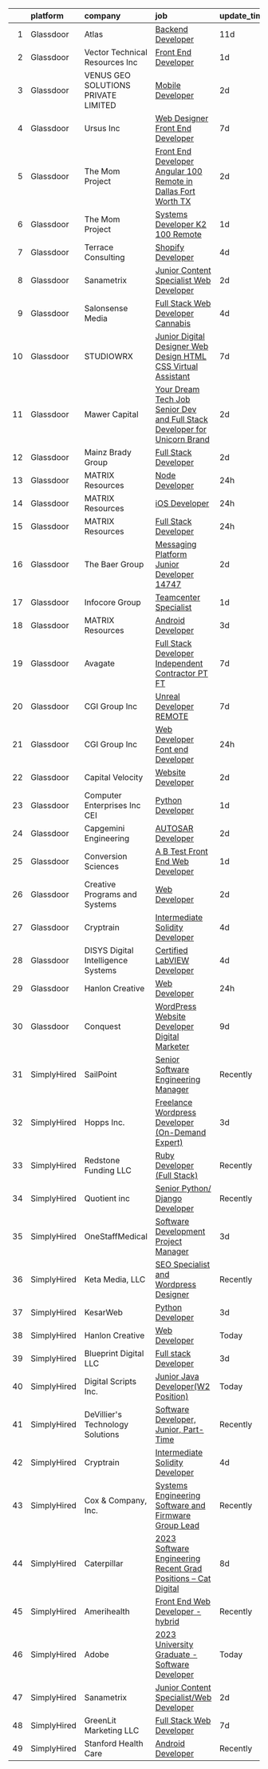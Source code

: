 

|    | platform    | company                              | job                                                                                                                                                                                                                                                                                                                                                                                                                                                                                                                                                                                                                                                                                                                                                                                                                                                                                                                                                                                                                                                                                                                                                                                                                                                                                                                                                                                           | update_time   | location                |
|---:|:------------|:-------------------------------------|:----------------------------------------------------------------------------------------------------------------------------------------------------------------------------------------------------------------------------------------------------------------------------------------------------------------------------------------------------------------------------------------------------------------------------------------------------------------------------------------------------------------------------------------------------------------------------------------------------------------------------------------------------------------------------------------------------------------------------------------------------------------------------------------------------------------------------------------------------------------------------------------------------------------------------------------------------------------------------------------------------------------------------------------------------------------------------------------------------------------------------------------------------------------------------------------------------------------------------------------------------------------------------------------------------------------------------------------------------------------------------------------------|:--------------|:------------------------|
|  1 | Glassdoor   | Atlas                                | [Backend Developer](https://www.glassdoor.com/partner/jobListing.htm?pos=122&ao=1110586&s=58&guid=00000183021b9c67b0bd4b087ce8a981&src=GD_JOB_AD&t=SR&vt=w&ea=1&cs=1_be88abb4&cb=1662187707945&jobListingId=1008086229406&cpc=155EB9D5185558AF&jrtk=3-0-1gc11n74fjfm7801-1gc11n754i7kr800-81a62d81c66dc716--6NYlbfkN0DFt5CLWch_-uKpf_0Ky8M_iFaKSU6X2cPjQwIk2lGN2zlJ200dufGwdCb50mwSuDXl_EA6zMorXvUtvj7_ODVM-Tr7EWuYKYBXVblByv2qoM6yQRMY65HeW-h7snRBQHRUWejdyBFJ7w3hZYJLTfbeKqVVKWNqhWWzrmvxe-mlDNVYXqNSl29VTB2NHFLM71ZIIUXxNIZAGgEv99dcPJBNo6GQyFzUvK79O8VNYg8hgwwGc27RYYmQfIx-nP3fuRVNHsCNd_VcuyktOn_3TQwEL_M1zYonmvXUZ5L7c2ZxXPUJ-4FbcC-17t9uKNs9Y98X6QLWAEvS0RTIfbPX-IWmR9CSfWXvlMc3R0zud6DVNdndarK0-VnMp_V1zGwbKK6A8dVrva4_-efEXuncIJMUoP24hFIXEB__Xw1-W6o33C3esZm_ASaLWQwQmnfOUhHWWFK5ofqmvK8vM6XofXlBQFdtye6Ou7Ap9zpNrH2PmuIvf_YrouudnPmZfdWu9pM%3D)                                                                                                                                                                                                                                                                                                                                                                                                                                                                                                                                    | 11d           | Newark, NJ              |
|  2 | Glassdoor   | Vector Technical Resources Inc       | [Front End Developer](https://www.glassdoor.com/partner/jobListing.htm?pos=121&ao=1110586&s=58&guid=00000183021b9c67b0bd4b087ce8a981&src=GD_JOB_AD&t=SR&vt=w&ea=1&cs=1_53539c1d&cb=1662187707945&jobListingId=1008111504616&cpc=0C139D4CAD5A6DB2&jrtk=3-0-1gc11n74fjfm7801-1gc11n754i7kr800-d51cc92d47c4f04d--6NYlbfkN0CwDmAJad1vrFPjrCyZc1-12O19u5bGDYSMaAKB40LX6SgL_uQ_xlaLZoxDbDiymBRaDNDIK28uZx1Je-7Sv8ixSFLHV-U0-23YioU3-IvLrCdgQzRye68HZw-6NfwrHT_PAvOvPvdCmAYkEB778tF4DTJDYGPwGaqn8tn3RE5-xAtshAJoUVv9-0DI981-dm_TTSYu_2GPmHBXs0QuXxRnHbgwpvsEJzQdtrvrbYkXq6GH42iodqE1T4Cs9ss_m811p1wXfI4tp5bV4olmmul1m7O2eumVG-Dl-PrZJJq4Dv9tZw0WrD-oCT4vhCVohvfJ-YC8wMfUZEJuGFqe4bVx6XuF2BogMAnNP2uqoWUu1Y5vNoRQwPus8fbLk3ekA8m_HH-Oi72ubl9RTxVnKN9AlgGpObn0sBbwR_xbfBdGT9Fjngs-kW3NkeewPetcoPWajfmJ8cxHmapM2Rf6LYfrEW_5WWOMSfM13xrI_V2g4-Hh90ePEI4s1mqniLxW7p2W2lt-Z7sMtcMsG8SFHYamzJlMYLA0y7g%3D)                                                                                                                                                                                                                                                                                                                                                                                                                                                                                                  | 1d            | Vienna, VA              |
|  3 | Glassdoor   | VENUS GEO SOLUTIONS PRIVATE LIMITED  | [Mobile Developer](https://www.glassdoor.com/partner/jobListing.htm?pos=120&ao=1110586&s=58&guid=00000183021b9c67b0bd4b087ce8a981&src=GD_JOB_AD&t=SR&vt=w&ea=1&cs=1_c0c2831c&cb=1662187707945&jobListingId=1008106154979&cpc=D2F1DE17EE1F43B9&jrtk=3-0-1gc11n74fjfm7801-1gc11n754i7kr800-f05720546d46808d--6NYlbfkN0CxR8Ewqqu2WxwAYRMhqdk50AxsSApkE37Qw4Xivah3VKecGufDyuvHWjwqXIxPycLmnzdjap9MuP0hYonnMRNGMutGCrI-JxiASKUBRu8gSnC1bl-jsFEOQ8DVqlj1kxFNEOZSzi6BpIBqraWlpFuM6umi7KyYDJss9-h5Bhv1esULzN3aZXJO0OcW5a3Ru-f9_3sAAPC2cnC95zSX7ve-KvzwXeaji10JE2NmBv5WDKLnGCzEoKmSZlAWi0S7PE1v6hz7kd9xxEeyboI8KGFI6qyMpwjkQ_Q1BzuvYX6O1hXcX2DasyO8FWaWHSoZBCYPXWFYRVtmm6Mmw7SU6vx-ei3xFC5yDlCZEcbCG-monzxHIeQ6goWluhNyJz0QHdxVx-EsM5RRyIcP0tcFV1g6Gob7LFWdNKYREousscUrdqM3z4c3edunLJuz6tqGGg1a-6IRP_VLLq1SJwp8KyIba6-C89f3GkvxFS6-UnAQgjqqjsFeil_tbbRZu644r7s%3D)                                                                                                                                                                                                                                                                                                                                                                                                                                                                                                                                     | 2d            | Remote                  |
|  4 | Glassdoor   | Ursus  Inc                           | [Web Designer   Front End Developer](https://www.glassdoor.com/partner/jobListing.htm?pos=117&ao=1110586&s=58&guid=00000183021b9c67b0bd4b087ce8a981&src=GD_JOB_AD&t=SR&vt=w&ea=1&cs=1_edd0a6e7&cb=1662187707944&jobListingId=1008097361956&cpc=9908D8D4413DBB8A&jrtk=3-0-1gc11n74fjfm7801-1gc11n754i7kr800-0ea09b14e2348c5f--6NYlbfkN0CT8vBT9H5mqECx2dfLV_FONLPDKpIRssxVwtj05Tmm4rA5I0VNOPdM1oYsK66ov5pqYS3gXk2ozh0lVEZwzGOqZs8rlCBef2uQoy630wv6aUBqB1D9vjbSnni5WCVaS2e0KhCWi_8-XMv97hUEg7H9r8pKMO8klnwzDsU9mPVyqE5wVDnTov1Pu_UnRYhnE0_Osqvwl8WORWgB_kOjxQQLPQWG-NWIcptfTftC_xvyt1c40uobZ403OrjOg5_p8zqz3cLzwrnHTjqWeFEhkd7FYyVcjiJCMFkVznphRmtkhKbL2ZU9aWVWUjChbdkFdlAiu4tIvv-tEhlvNaragy1ZQhsvGhOC5anf8D4yfIGDJbK-bmh5xwt1uscED6ao3EPCxdfHKv4RZ6Q3-m_MTe1dE6Nugv26rrW9yIa8ooHEPIgJzYTeC7TeJ6xGxEjr0Q_LC6p6H5q3S5tqAKobaBFAUOLFzaYkqfLFDcD9CAjYAEnLhPe0fTnproe-VIPjdKQh3JFsJgvkV19TC996nJjdDZpWi1KPaQv5Fxqbpk4FTF7wZ8sEaaOdreLfIaainQpznu_Ee9u47zgo21UYwIiwAVsMG5_Qr-1B5CibTryrQ9mV3b25-SIqhBdIw9CZiv4Dyv2P4CKY4SeGRk2LItEV8npawttGuW_ff5ZcA2fTeYlmZ0mK9TFju4qh2_b7FQzTvu6dR9mH7Lf23WN_aH8YOhnz-tAEkSp7QxJ1-kirwlaAR1uxAAX-pr_I4ZaZ9pQYTY58w71pi9ZgQtaeMUePvyCXRh2eBdCVtBLaV11XQwQLD2rAbnsrOmPUrSmYu5sOcPBbtbyVuSfVh3Gf-jLYWn-Pn5L2zo5onCCw5dNnYFB2E5Fm09xSlW9XrLYYZEMTWyLFgxIi2ncfECPOpRf0zjleKJf-GCrl2zOzacF93GtaWDdKo00zIZzlYQPZbEEKGGHeagfvBEGGiQlK2UErLGiLBwEgzsAYsi_gvPKZnDUQlkE5YemR) | 7d            | Brisbane, CA            |
|  5 | Glassdoor   | The Mom Project                      | [Front End Developer   Angular  100  Remote in Dallas Fort Worth  TX ](https://www.glassdoor.com/partner/jobListing.htm?pos=129&ao=1110586&s=58&guid=00000183021b9c67b0bd4b087ce8a981&src=GD_JOB_AD&t=SR&vt=w&cs=1_bfc4875a&cb=1662187707945&jobListingId=1008107783654&cpc=B101C867B3EF2D75&jrtk=3-0-1gc11n74fjfm7801-1gc11n754i7kr800-27f5e562be09996d--6NYlbfkN0BDp_epf89aHDQhKpPegNJQ_ldQpEFZQsM9OcONMGxWx6pU56EKHF58QjVdAUvn2gV3oytsL_dEk4wET_h8KoVBQvaOxFVAB30u16qGGu9kUPfR7hhDk5MxwWOvomAD7o5VkbMnAjDZaP2NfsfmpKX09mLU1aFDHX2HESzmOnCxa0eLhRoWzzE5f6g-Qq7cCN9cfcdiPxeY9LQz2k-e0QEebytEyldLakjwS0yV8MqqfLgtwpq2ANTaleMlsHtK9AKPCESdGCLGCGFlmoJ845l7Zt4SbnirBEQ2FgKfgIqhTUz-2Hy3BVuQ1YgCvpJeuMK1U3DYYXuS4NCFgUE5bz0mTI4mqgqO0CxxpY4Pu-bT0mN1HmwVrZUMv8dnrg7_x3utpnGOGSzKomQqD13pXXufXr4Mk5UdDmek3LLfEhT743k9mrsg8KYZMNgeFmO6CeJoTthqzaNRxT-4ECMuECakMjzddD24OkVZ3-iNiltMKlRSv4AoHGWcNQFJQd38vwC6JGnU9lW80-feFP-Soo3iOzVWtV9js8lhfnFv0ahzpQgT1HOo3kEiqYHHIuaBw2M%3D)                                                                                                                                                                                                                                                                                                                                                                                                                      | 2d            | Remote                  |
|  6 | Glassdoor   | The Mom Project                      | [Systems Developer   K2  100  Remote ](https://www.glassdoor.com/partner/jobListing.htm?pos=119&ao=1110586&s=58&guid=00000183021b9c67b0bd4b087ce8a981&src=GD_JOB_AD&t=SR&vt=w&cs=1_a914ed73&cb=1662187707944&jobListingId=1008112300129&cpc=F583A5AE0DDDFE3A&jrtk=3-0-1gc11n74fjfm7801-1gc11n754i7kr800-fdf56c462fc38c9b--6NYlbfkN0BDp_epf89aHDQhKpPegNJQ_ldQpEFZQsM9OcONMGxWx6pU56EKHF58QjVdAUvn2gUgn1E3661QXtzRSgQtr-JHtXIqlLT3NkKpq7nxSaTFvXKT3WZ4c9flIA-A-cseXStXfj1NVjjcY4NV2hmz-2s-6r8GQ-7bDQpQH8dHH5hSD68om7uvRYp6DxzEHFvzMNIjmlzvsY4uhA_q9AV6f4wYkYuHw-kI-r31HmaqInpA4BZU05IyAL3B8qkcdiZNpWud58Yc6VIVe-B_0zNBn1Us3V3h97sEUW5V8AYpULK0C7_G7bHVn-qDvqEQuGyRNUzjxJwdDEf1aE5Wm5ZITccPy06Vp28xiSGJmsXB55nTpsJ-h0AZHP8QVrsM51NZwuqthb4ecpJ5KHN8greSQMIF9-8Jdg8K8pI62Vka88nE3voHtwrhaRQ5wOQNe5LPO6t6QBf1zSK5EPkx5pRRCLz_ZfIqnwy3Did8yBBUMgVAKcTxGXTNsvF1OFjOgLTdo35nER6czWB3aEnYIrb36hhoIBd2KExtHBhXnG6hBSajI8P6x94yvj3r78YlqKjouGc%3D)                                                                                                                                                                                                                                                                                                                                                                                                                                                      | 1d            | Remote                  |
|  7 | Glassdoor   | Terrace Consulting                   | [Shopify Developer](https://www.glassdoor.com/partner/jobListing.htm?pos=101&ao=1110586&s=58&guid=00000183021b9c67b0bd4b087ce8a981&src=GD_JOB_AD&t=SR&vt=w&ea=1&cs=1_9ca1a9b7&cb=1662187707941&jobListingId=1008101721092&cpc=4599430C66E07990&jrtk=3-0-1gc11n74fjfm7801-1gc11n754i7kr800-9f29e0d3a1872182--6NYlbfkN0DiwaVD3HiDYB5250xOpg-Chrdpscpx_0ux8G7tjQr9ZW7ZRarYWVvWdWz6VODf_1VYyeIjCJXzPYyagJjeNMgXvSPMkGy5xPvCVxvFHbBpWpAuatX2WgenRMHZdvfRrOXErWNmRHNKK4oxsTOiyeCeMpXp6RcH5eC5V3s3utmEfvTgF5XJaxtXiMia0k2lKIC2bhxyfRoCX56X8k0YQAJM30dfYfYgbVAhlKCfhwSISUT2SS5kThHDj_moTnhSuQih8fJK0ZdPOTIzXpzh26HuieTB1hN1RjRuKJC_H9GPRNANo-8WUAWvxiT9npDY18CosywcXssMXRTbA_0FtBNkgt38S6Y9ye4pRz0I_nIhP35Xg_2fNtWflGJpca66YbE9WE9aovZnUsBA3IeMu8CtZKN_GbfCP2de1-evPKaY-co3fF9Zm2amEcXCEdneD0faU5vdEk9SDOeV3TytuSjEjyIb2f3Xt-fHx1eVCZdjxZV1C0yY2lI_)                                                                                                                                                                                                                                                                                                                                                                                                                                                                                                                                                  | 4d            | Remote                  |
|  8 | Glassdoor   | Sanametrix                           | [Junior Content Specialist Web Developer](https://www.glassdoor.com/partner/jobListing.htm?pos=105&ao=1110586&s=58&guid=00000183021b9c67b0bd4b087ce8a981&src=GD_JOB_AD&t=SR&vt=w&ea=1&cs=1_0fa5f4af&cb=1662187707941&jobListingId=1008107815764&cpc=8795CF9063CD573D&jrtk=3-0-1gc11n74fjfm7801-1gc11n754i7kr800-b245c521c04dd0c2--6NYlbfkN0CyQKdz8_lqdlgY-c-amsQST66Z8QjChsyYA8vzcGklWI54h1yaGRml5nZ8zCgFfjKK9ZLdt4yoVKrNz6IE8WYqPgnbtAenCgXBCuUJyRj9v1G_X1xDpaq7D6TVuE3LE96DJszuenHbsextHgw9-_0LokNeJq8xNTHga_useAxykmPnHKlxTeGpxpVL3bGTZHIPKM5eu796AgZWKfcqXt4N7g8UdVznTX-k_u5m8q40q5j3yK7t8934hKlVWqDSUcSIHwcAA86Nt-kxFpyBPIs4lqpGybgj7rO2ozMZhf7NfwkH_rqVUKo6begfo1Lkl4LfCk6o0x8R-bbNGcUImomflVDVrOKvXb8o42Cd5cNgx4UiYyyKI7oFS3oNHnW2SU9HMEo4_Sjk6aYgnfh2Y5BNjhHbRZ3eRn7XXl5jzSmKCpvHofvvN2Nk99RRdeavpMBlZ3hJQo5p6O5GR5POBYpzfgjuVED8MG2hIlIsxwEVrbLUzmNQ6KdnaoJHo_qmxv_bvXNKkkQwoRWG5VdHowHJ)                                                                                                                                                                                                                                                                                                                                                                                                                                                                                            | 2d            | Remote                  |
|  9 | Glassdoor   | Salonsense Media                     | [Full Stack Web Developer  Cannabis ](https://www.glassdoor.com/partner/jobListing.htm?pos=109&ao=1110586&s=58&guid=00000183021b9c67b0bd4b087ce8a981&src=GD_JOB_AD&t=SR&vt=w&ea=1&cs=1_fe692261&cb=1662187707943&jobListingId=1008101959923&cpc=B076152010A3B66C&jrtk=3-0-1gc11n74fjfm7801-1gc11n754i7kr800-f44e09706d6ca056--6NYlbfkN0Bj5U3w1J0-ClUL0smLb-8RWmIGgXt993hwB4SUYKa9bE_XMZE7t1NWdDFjLsgWD5a6h87-_Lka2a4-5Ftn1jZl0JIKGmBYZIJJdFiVfH8iCn9_J-qYZh8OPHDxeYjwBVUgxk4CuSWGWbviVv_8OA9aozgVBIVwNAdX7YKwb82irXNbaS3bRyIqlwKxYO9Q596g29ZJYikVcClbLQ5JeZo9G2hsG1K-KB1WAR8BzoXdUKe7ufS2PHCkfqIdVT8rWe9hIB096T7DUQb4XS-CxtFUnx5az7tEKTyWy5at94nrLryXLQ3I9ycbYKBz-2AtRA9Cr2pzsjv_gKs61dMLKG5kOX6THJLtRdfPnOypnxWnTgNaOcq1TFNcXoaXxC9-cgLBvloWyrqoyG4lXiVChoK6Qo3y-z8S-nMkG3zbPPKs_ipu_kD5E1pgnT3F5s7cJH-ayEgXkCRVuwpmOSWQNOjHiWXHPDhnplaDcNAU3lKnpZqMeipQyD0tcDDMpRuldP8Fg30_V0p0Pg%3D%3D)                                                                                                                                                                                                                                                                                                                                                                                                                                                                                                    | 4d            | Remote                  |
| 10 | Glassdoor   | STUDIOWRX                            | [Junior Digital Designer  Web Design  HTML  CSS    Virtual Assistant](https://www.glassdoor.com/partner/jobListing.htm?pos=106&ao=1110586&s=58&guid=00000183021b9c67b0bd4b087ce8a981&src=GD_JOB_AD&t=SR&vt=w&ea=1&cs=1_fd130aee&cb=1662187707942&jobListingId=1008096549188&cpc=036CEF58F9688075&jrtk=3-0-1gc11n74fjfm7801-1gc11n754i7kr800-b09c194a45408faa--6NYlbfkN0BBGG9LMNqL16EzDx9S3nKk4b6IwprgSJginr0DZD_oW5yEAmn-tqn_jLPP9f1mm55ywCw4Iqv4ZDtgWnQyXLAPb_zjf8UUHvuVl4VRZe-2K4VXUPTz2F-yapznbMOcdLWwOfsxqKBw_vSkDc9Wt8KNq59zIKQPAP_jojPGVq8FqvIba5Dsm_V0mTrdrn0XjSzlxSGfLHThNxXI7xsWVLHVz_JURIP5AOA0L0IKO7ySyUr6yIrei6RyStOtlnw_FJsEztzyMeVssSAaiExp4hTwjbKf-9Xtog3THxiOVy83TevQGGs_rFd1rJ8iP6cp-t_RrlHmsAO-Bmxu-MMqaUvvO2KZHO4_L9JHa4Q43IVh9onytVs8k4SzxguiY3Kh2Vnnc1luBmqFGowYqvc_LtIvCm7MRIQwIkAP958ZC3kwRW2wL-hniGfRoMTUd9YYNKD26cY_rJa6PyrzsZXsMuegSDe5P5QJjLAKo0SuLQ9eJWmyZAbFzVo8BC2cAozODGt6f5AheyTIWrPPzNAusZk5w6TPwstak2G6dfO2u334igIfB6aGuzMI)                                                                                                                                                                                                                                                                                                                                                                                                                                | 7d            | Remote                  |
| 11 | Glassdoor   | Mawer Capital                        | [Your Dream Tech Job   Senior Dev and Full Stack Developer for Unicorn Brand](https://www.glassdoor.com/partner/jobListing.htm?pos=112&ao=1110586&s=58&guid=00000183021b9c67b0bd4b087ce8a981&src=GD_JOB_AD&t=SR&vt=w&ea=1&cs=1_06dd92ca&cb=1662187707943&jobListingId=1008106995410&cpc=5C70DC7FEE0D01B1&jrtk=3-0-1gc11n74fjfm7801-1gc11n754i7kr800-b947dd53246368c9--6NYlbfkN0BzyIYrTMR_AjNKh_kvAG8N613gtHPANQ3sdLTkrtBd-xoNshQoLJljJuGUE2Ex4sT8sxGvlxhh0Zzj-AahEgghu1uU4NN95HVFo8-ML5o1IWYE52R7IF8dFpFbxvY2YalSv8FDe5fCPaCLT6ujwARAJkpguUl6SsmhhvantV6w-AHHtInwp-COqrTU3GIW0HbD6-WJ8ImY_x6WWrXgPxoIX4GBncOkQRff3h-_6I_ZsPxVECoTs3yavE8JVExH5dY3jHD7FzFfV4mM_4_HDeRlI1ldSsPPhpRKYFEyu2z-CyKRJenPU5nkmsQ-6wIH4P3UF2vWx3ZQmwP-OQlPhsWyUopv2RYyjKROqyi-j0oGv6pqwSyysg1g6eANW2uPPE5Vt8xzzs4QSC1pp6cYZsuQFYdzGFuzHjzHjBSw4oCg4rlWtrTtOWCeFZYZXqBxwM2ORH85fkm4NXq03czCTnS5ORjcDpnppIrIeSPANeeWmle-RvmhDCoGm0lUwQsE829yZ46aAPdLSg%3D%3D)                                                                                                                                                                                                                                                                                                                                                                                                                                                            | 2d            | Clearwater, FL          |
| 12 | Glassdoor   | Mainz Brady Group                    | [Full Stack Developer](https://www.glassdoor.com/partner/jobListing.htm?pos=128&ao=1110586&s=58&guid=00000183021b9c67b0bd4b087ce8a981&src=GD_JOB_AD&t=SR&vt=w&ea=1&cs=1_175c213c&cb=1662187707945&jobListingId=1008106328119&cpc=32EE424DE2B657EB&jrtk=3-0-1gc11n74fjfm7801-1gc11n754i7kr800-794480012ea92019--6NYlbfkN0AmBvT8mmb9xI3Fj7UxKkF4Cq8RZh4Va6i5lMeIN2RcgAy859lTEF7wL6pXGTyUwoRVQ1eaarUVTgJrwLAxaf7GIg6EteOHRupxPTCmryP26tYjcLriT1Vdq0a7VR2X-SNtoNVdDXCWDfFDiWYuSTYUSesquyRAvaQdUXpNbuNDY4judjjPi-1icO_Akd0fqk8iCxuaPjvaSSnhjGVDAwsRuUrBHuCx48VI3Iu0-cByHtIVOakOEfRuxz92uKMRz5Tgj4TPeHfedRkW3iwKEfFjKz249s_1tUT4cnueFgE7TGv3dOsda28INSSrj6XXS0L9QeSBuVqhpvYMZSrY7TrmoKedAFF-rJZiwsmG0UF_QPI1DHO0-AR3spJM_kjFQhO4bNdjjQ7Y9WvCJPihVjnWdj5iESvmjwUZBbZ7S65w2SooclpFZfReFlccgTUqeziwtmIyJbHLJqR5ZwW-h5t4NM60qFj4SA_L2hjs8oZWHrC-_KCEgE5vQ_F-LuBlEi6xJMk2QP_EyA%3D%3D)                                                                                                                                                                                                                                                                                                                                                                                                                                                                                                                   | 2d            | Remote                  |
| 13 | Glassdoor   | MATRIX Resources                     | [Node Developer](https://www.glassdoor.com/partner/jobListing.htm?pos=116&ao=1110586&s=58&guid=00000183021b9c67b0bd4b087ce8a981&src=GD_JOB_AD&t=SR&vt=w&ea=1&cs=1_b4dda524&cb=1662187707944&jobListingId=1008113921654&cpc=2CAED5C921A5F994&jrtk=3-0-1gc11n74fjfm7801-1gc11n754i7kr800-1ae52eacc96ac94f--6NYlbfkN0De5ppvndiyxA0pMSLQzOe_j9Mra0KF_8EhxTxOKXtZIfhM20E97mGJJkld1Jz77JGBp0c8P2z5V-k_adpnVaxQDvIXCrEohuyMXhwoNpiUABvy20Erd31JGBCr1-veLA_2IXNhL7MaiBu72IUyyly_I4CUhleFnhG2-4-eqU6kki9fCN8ZiOqxWpqN_Bq9wtK2mZ8WG1jlF0iobZtlsoQ9jJgelvO0ODZHSSHtebWEnRdVc3Yfyuy-qfQy4hfgY9VOK-A69XEkoYZxX9pFhoaIVrGrioFj5I8fhSdMQNASb5fQEZ8rJ1IOzvRjyEGXBQPbyAyymL184a5zdnyxSZjtWvQDwlCYuh2MDwA8bxOSfBuJZLBAGODxz8Cg0VPqhCL3Ehhw18XY1p-LF86veryYP7e5dtTIdENPG6-kybeX0_sY_S8Emrmg1giOGa90ChGJTs2k6UvpkNDsaTZUzX8cg-RzwHgLqQ4MxYQoT_qVfCVYZ8tCWAhWlcT5R2ubETiGqhgaZ1YhsDpqy_zG329kjYJd7k_67KcnThz-XoksLA%3D%3D)                                                                                                                                                                                                                                                                                                                                                                                                                                                                                         | 24h           | Irving, TX              |
| 14 | Glassdoor   | MATRIX Resources                     | [iOS Developer](https://www.glassdoor.com/partner/jobListing.htm?pos=130&ao=1110586&s=58&guid=00000183021b9c67b0bd4b087ce8a981&src=GD_JOB_AD&t=SR&vt=w&ea=1&cs=1_d544086e&cb=1662187707945&jobListingId=1008113921635&cpc=2CAED5C921A5F994&jrtk=3-0-1gc11n74fjfm7801-1gc11n754i7kr800-925ac6dc7887923e--6NYlbfkN0De5ppvndiyxA0pMSLQzOe_j9Mra0KF_8EhxTxOKXtZIfhM20E97mGJJkld1Jz77JGBp0c8P2z5V6BPk-jJX5SPx4s2wwsPrfr-wVBxUjNwWzFzezZy2S4F8VSLl6pMxNIQF8raNdzkMgD9UPJJ9MewsVvM-fjP43hBzAi9jdlTBWmGFFSsWjuRAlyqK6a-BT6Xal_leeOmiarO910-aqLPVczgeqbT_feXNGIifQmwVQgm4SSmud3VoAlGiDsJF4cG9D8ZTy-V8qZwhBJja6pVjIMU5FbiDEFdbkPB4RI9ZTTOHtb9imYZ0ML_9HDmoONJozAO3Vd7x3d7MQXMGwWz5oqCZm4fP1RxBXLxGWGBAFxlQ-XwkKhrZM7DSBP_mgqGxr9jRuV8xC6qYrhKCc719MsqUBxaozNycpF-g-1bwXt2yLkR5oax29cpGmpJVcenLIoWaV4fJBNNkgmzv5a2ZLh_JSmvwakhx8m6I29QfVnBES2pfbfDSxe3ktPPIn5QlLUsbpilpdMpB0rSf3UHwgTbGoUNfZ-iKC-K2pr67g%3D%3D)                                                                                                                                                                                                                                                                                                                                                                                                                                                                                          | 24h           | Irving, TX              |
| 15 | Glassdoor   | MATRIX Resources                     | [Full Stack Developer](https://www.glassdoor.com/partner/jobListing.htm?pos=118&ao=1110586&s=58&guid=00000183021b9c67b0bd4b087ce8a981&src=GD_JOB_AD&t=SR&vt=w&ea=1&cs=1_5ed0598d&cb=1662187707944&jobListingId=1008113921666&cpc=8795CF9063CD573D&jrtk=3-0-1gc11n74fjfm7801-1gc11n754i7kr800-d3a133034822ec00--6NYlbfkN0De5ppvndiyxA0pMSLQzOe_j9Mra0KF_8EhxTxOKXtZIfhM20E97mGJJkld1Jz77JGBp0c8P2z5V1FLk1354h8zjCQmvgQMEX6puWajDvDWDl8OKxYnPWWdbD2RrPIM3w_tpf8rjOZRr_hMtZjpwlD1OSZGhmJCcI9rnORDC9_FKxfAAPJ-gaxdd-OZOjbHquLtMTe1aC98V52qMUPAtvGF12Z86YRV4ojY3D1yOcLcNpuPnYJp6bamutPG6F25xRJYThNqJDs8ep5XqyDn2Su9MMLUoEuKZD0HwuQwW-Yyt4hzaH5WFhbPp697MV1r7xwcaZDjZWzBouo6jeiHuMSQlgneX5c6me6wf_pDkH17UPL6ZbO5LMG1jZn4gB59tZYmmO9-RjYiqP-tRtS3993jtdquPMTOXIDCVx372LKzX1-sdF5l5-9L7wIv65avxLLB0-gsmHX8q-YyCX0RaBVkDZTLKjBHMsEWQr27Y7UnzLz8vGFW1OKWUsvjziVMfLH7YMMkz0Ze6qrbFhQP5HkNXMxqo-X4oLk%3D)                                                                                                                                                                                                                                                                                                                                                                                                                                                                                                 | 24h           | Irving, TX              |
| 16 | Glassdoor   | The Baer Group                       | [Messaging Platform Junior Developer  14747 ](https://www.glassdoor.com/partner/jobListing.htm?pos=124&ao=1110586&s=58&guid=00000183021b9c67b0bd4b087ce8a981&src=GD_JOB_AD&t=SR&vt=w&ea=1&cs=1_7f39782e&cb=1662187707945&jobListingId=1008106347255&cpc=42BEC95245890617&jrtk=3-0-1gc11n74fjfm7801-1gc11n754i7kr800-0fbc9e46ff5e8e7c--6NYlbfkN0Bt5MV-4xXS8zaIXZMKz7C0LI8b87Ny-sAw4rWOw86c5Y8QIxS30JBMvixAu3G9pbyGg6gKvdnw8uJBbUiA5tChEK6tiVfX3DSPEgk3cGX2_L8kTokJEOY6-uOZF2MaOTxhMI9DAIhatNNJ_956KWehlh0ZFUrgTOQkcFXm-8l98ZZmFd6-EeCpSXn88-iOnIrYALFaRoBRD7VQV0MGelAXGWHdxu5u0k-s5zURX4BYWjfCJPsTzjgrD_alEOuPi5K9BwcLB09gqgOgbW5GyAXdSHliKMZ-6g3wWah3E8zVC3NZClbe-qz345Y53OVEXLh2U5lIwhpno1mV_0QhSWG8UQauAhgligCTJsksQI9iC7uB4cbEAgZvAuzVm5xl6oJhAqo0aiy5-FH7HkUk1zzL0JsIapz5iCBhsVxdlYi6O1_GQA_9ozyYJnTWPkJR67-Ox3Ja67D8IaM7JAHFlCHmNyASPIo6uTEHf8hU0HBMB6qWSpQ8u64x8vJNU6KHw-XPfObA571KbqXacJ4ib7-JmujLsO8NXw4%3D)                                                                                                                                                                                                                                                                                                                                                                                                                                                                          | 2d            | Washington, DC          |
| 17 | Glassdoor   | Infocore Group                       | [Teamcenter Specialist](https://www.glassdoor.com/partner/jobListing.htm?pos=110&ao=1110586&s=58&guid=00000183021b9c67b0bd4b087ce8a981&src=GD_JOB_AD&t=SR&vt=w&ea=1&cs=1_6fde6630&cb=1662187707943&jobListingId=1008110273759&cpc=5E31031E1AFF45A7&jrtk=3-0-1gc11n74fjfm7801-1gc11n754i7kr800-58df528bbcace9a8--6NYlbfkN0CNayYzF1mBaI40OgT78t3Q2d9IxlwDzhsYR4HK7epYUeqK_b3HkPu2LG9ky1o8QU23zrc8dRf03Ok-LE4BYm_NLr1JUoTbqNeO9D2duxj-VNK3vGhqVueHfRf_Sz4ZxXlH0daArAgsX4zD6BhZBBd-TfbvRyzPl6zYl3YUj-z0LmrFwNYBaUkQ6B9OtAWwwo0t-YE9RQDCeMpe5ZsOmsKuCZhdImUTBf8nauv6MeN3QSrTbbzDy1rAIaQAW6pG8jX_tdu0WeiGV84yKAp7brXPBRwFpYj6McNief67bkfJWQ1FqrElaEMJoXdcFVrh6c3XW1EcbExId4afGXY70HeXylfeSMzwvVkYEJKmWePyZgcSabHD8rBe2SyugZ_RFn1DQtAD-JExVgWpDWbZpNFXaO8q9uYwcDhWe0brLbtn0Mz3OHP0xb4HeHfCz6WDqJfNtSdYZeslTbXCyWjhiXvC1S_K-Ifqqxch9ppOGB8j1yODUjx3sP5RHZOKwMutaI0%3D)                                                                                                                                                                                                                                                                                                                                                                                                                                                                                                                                | 1d            | Remote                  |
| 18 | Glassdoor   | MATRIX Resources                     | [Android Developer](https://www.glassdoor.com/partner/jobListing.htm?pos=127&ao=1110586&s=58&guid=00000183021b9c67b0bd4b087ce8a981&src=GD_JOB_AD&t=SR&vt=w&ea=1&cs=1_35d015b6&cb=1662187707945&jobListingId=1008104369149&cpc=1CBFC3E34E2A31FF&jrtk=3-0-1gc11n74fjfm7801-1gc11n754i7kr800-9742b3022d918cde--6NYlbfkN0De5ppvndiyxA0pMSLQzOe_j9Mra0KF_8EhxTxOKXtZIfhM20E97mGJ28x3XA14Fw0i7hvY9SmEzwAlS_t1hdZbwcVH1jneT__yOQowgGB-JpaA4kXs3dBrRKQcqiFHLrPSY3FAKMrEhrq1hMmfLCN0w5p6X9KDBn1RiizW4mqWT9Ty0MapUAOFxBf7TBB_4WNTfj1dNRcdujFB4apDvPAoxkLLIDZcuC3tikoHwcRfZub7OuOLMerkyCdPzMI_sb2QkJTYPH4-lInXXjbManB4N9RPo3DF-Eu3dj6ahkbbWcVpwnk-0dFykAL5QCE7PMrjjpG5cqxU07bqn8bwJbvw0N-M9n76PAAzssNIqPC2sXlSy-2dKbwEOjFe88j6vJL2-PcB7mxfKPJ9UvhTR0jch-fpvZGgZCUQn-zJ2wgBeKwjwwKgLZ75ZBQ7dNBgy5MuncwqnClZMUhzYxgUd4SRgBunAV7u5R-k1EBsnn86lbCLOpoFUa45vlmL9Ld5HN93XUnZom0aEfYr1HPGVwUz0c3M0C07FhukydxKmDWSyA%3D%3D)                                                                                                                                                                                                                                                                                                                                                                                                                                                                                      | 3d            | Irving, TX              |
| 19 | Glassdoor   | Avagate                              | [Full Stack Developer  Independent Contractor  PT  FT ](https://www.glassdoor.com/partner/jobListing.htm?pos=111&ao=1110586&s=58&guid=00000183021b9c67b0bd4b087ce8a981&src=GD_JOB_AD&t=SR&vt=w&ea=1&cs=1_13fcf8f9&cb=1662187707943&jobListingId=1008097204632&cpc=F583A5AE0DDDFE3A&jrtk=3-0-1gc11n74fjfm7801-1gc11n754i7kr800-fbc961e1543347e3--6NYlbfkN0Bo_CM2a8GgFIiw_-9fb5ug3xmG_MFCzpxBl7ntROtVZTUTxHtYlRzzJTv-_y0QsyWwD6-pbaXFWOpK-jPWrLzgZpidkgL5hfJjcv-OzOjJ4Vsy-ZkIKCHLSkHHROsIv8pR2EOKe_cbkIAUglqCe_SexTSbuWGjQE903YXHZIwhmWx3jgoiWTjxRf8DmXiBEV1kgTP6wMN3_HipCY9sYmG6U7NtYPheTvkDa73MogIeRbzaADapyXdnvlA6OHb-Szqkdn7FstEKt5ELCHzqRwAIEk1DkCDglN3U_d-h2oWeI9CV4_c3QqM523zHOLBzAkekHKMegy2YUe9fCjldy5t2r4TNNcupqVdHPwY3WNElqwecWAAOg9-z3KEeiNDtCjaLPMikyetpeRIfOgWR3aeIJD1tfMB7mmWBWurHezAWp6KFZrBne8NcLSmHcPzbGxgqh-svGcqhsVN3PbY0UTpxXzyuKyMump-YaTcBxMRDOYOPUddM7MmfXBNGhOJgXYZYoniTdftEPPK_8BPlZQT7QcH1F_-bvM0%3D)                                                                                                                                                                                                                                                                                                                                                                                                                                                                | 7d            | Remote                  |
| 20 | Glassdoor   | CGI Group  Inc                       | [Unreal Developer   REMOTE](https://www.glassdoor.com/partner/jobListing.htm?pos=103&ao=1110586&s=58&guid=00000183021b9c67b0bd4b087ce8a981&src=GD_JOB_AD&t=SR&vt=w&cs=1_18020bde&cb=1662187707941&jobListingId=1008097987684&cpc=90C4CD7F4113B630&jrtk=3-0-1gc11n74fjfm7801-1gc11n754i7kr800-ec9ad45c03afa84f--6NYlbfkN0CmPt6JXytAhZscz-5ZOP53MMQ49Xi4hmwETo1lvmuAlevjIw8jJ3AlvntJkfy64jV-a8p880wul0_hmZxElf7lxMX09lWTPrZNQ_sXWEEInd51WZYc_TUysY6-q37lTUfJ-jhsi6zjsYqyBmVVDi1d7MYEZd7If6p_lS93NPpOFBF2iiYYhmBFD_-kv_A97O-ZmhCNv4L7VNrvTXRDWy7wXg89rHVKOmx6uuYSW_X74NDrh_17Iak_IoZedn_Ci_49ydfbBhKfI7-e67h5roK1oylRFc-__NoPDOjjo0Ln4nh_FNXWo375__z2C1_DZYYsGqb9W4sjW52AXJ2AiFYUJ46GX0Qk_VF4JUHTh6iR-xgtrfxfxooZtMLWAyEHW5nqlgzPlZWPMdk99ufPTTAZk9Vbr8Ko87YclGxoAnW5Cn1tiY6SEd1UbLIyZGt6MFpwl6keLzRwO6isarZ9dsFmlms86fAB1CJGxeLZE5mBGbNJ_zw9iNq6cDnf5-Rw7f18BaFw6yHiJL_909ugfTyAXbU_hTPk2vw0_7vgfXHOlQ%3D%3D)                                                                                                                                                                                                                                                                                                                                                                                                                                                                                   | 7d            | Jacksonville, FL        |
| 21 | Glassdoor   | CGI Group  Inc                       | [Web Developer  Font end Developer ](https://www.glassdoor.com/partner/jobListing.htm?pos=104&ao=1110586&s=58&guid=00000183021b9c67b0bd4b087ce8a981&src=GD_JOB_AD&t=SR&vt=w&cs=1_80f5e869&cb=1662187707941&jobListingId=1008114568171&cpc=0F120DD93C91FC85&jrtk=3-0-1gc11n74fjfm7801-1gc11n754i7kr800-d07a2b699171f1b2--6NYlbfkN0CmPt6JXytAhZscz-5ZOP53MMQ49Xi4hmwETo1lvmuAlevjIw8jJ3AlvntJkfy64jUAMSz0a9DWg6AztL5s6-tvcQYQ__NF6aiILhKyAWa3tCyeUXimMmMOt169Z6vTXoLoLLOlzxAEJJU4TGl53IMYzniAVnV6B6FaI7xa0vX5QSK8NbPbGdXEa6OlQ3kCpa26JRztdgiuUqIRwbJQD7LWWPRhC0qGCvKiRFGPsA4Dqssm_pKDVJeiEqfLQ-M2wIFC6qajwH1Z5yJvRZIRAnibhHFZmoMLobXLSvXYtFyRmhiAbHhns46YyLSTgx1apcs7LZCndvIHSlfOhMI07wIOHeQ6cyIi0j0unbpTkqSWguCoTbCApLNZh9Ay7CN2XOb_jznlHlVKp34KQgGkcW-uvrAq3xiO_szR6ZLKND5H-NunxfQ0nOTuagofsM6IPA5wj4nUFraIG0WGKyMJyjzW4zbq6sUHpnxdEBzEPhpav9O7wu-iWxLpYDQX-nqAM-WIh2mAShH9T8IzMtRMdqgwlbgVcXscA-Q3Re87Jm8Fyg%3D%3D)                                                                                                                                                                                                                                                                                                                                                                                                                                                                          | 24h           | Washington, DC          |
| 22 | Glassdoor   | Capital Velocity                     | [Website Developer](https://www.glassdoor.com/partner/jobListing.htm?pos=115&ao=1110586&s=58&guid=00000183021b9c67b0bd4b087ce8a981&src=GD_JOB_AD&t=SR&vt=w&ea=1&cs=1_c9731312&cb=1662187707944&jobListingId=1008106989873&cpc=334ABAF5D42DC775&jrtk=3-0-1gc11n74fjfm7801-1gc11n754i7kr800-dd887728a0a2fbac--6NYlbfkN0Dgj05somQCz8cLoJbcLb5xai7L06XWcXuPNhduVhJJYCGczoJMw_u7FPPdV1dduncetxZS1K4LAeCOUwOHneFRbmvLapiOgGxTzdV7DYd2ZOavRjIL68mt53RGUKsYeXNzgFLhsnYh7owouLsQaYVoh-o4FTcgSMn13x0s7JVMw8HPrzpVcxgf8t0DAov16PRr-1zxEg2NXa55z63CtfXWKHV5vxCvL-BwgnupIVTnkzP5tNyUq3yQM1GMUYJ5vJm49r_mS6_XOM45mGpFO5ufuO-adIDbdWURIsX6md4NqCcTB5juzg31yqMnga67hVEkfCyKWA6zM2VaQ6joTMMDReBwUDEglTj6GxJ6IJbt6p7ogwVchM-uxhAr2kfgdSJ-m2C28DCMy92o_CTY5ANK5E0Hm3TJE2nC0MrA53yUCPtbCz_AmEiaN6X7vvj_Bxou-arEfEDfDds7u9aS-8APAOkousjO9XqFg0ORaAc6jdEvrNG-C7YsMt7K_PAdfiQ%3D)                                                                                                                                                                                                                                                                                                                                                                                                                                                                                                                                    | 2d            | Remote                  |
| 23 | Glassdoor   | Computer Enterprises  Inc   CEI      | [Python Developer](https://www.glassdoor.com/partner/jobListing.htm?pos=123&ao=1110586&s=58&guid=00000183021b9c67b0bd4b087ce8a981&src=GD_JOB_AD&t=SR&vt=w&ea=1&cs=1_db6e0104&cb=1662187707945&jobListingId=1008111296291&cpc=451933188B21919D&jrtk=3-0-1gc11n74fjfm7801-1gc11n754i7kr800-49bbd7a2d0c50c93--6NYlbfkN0AVVnl_N3xmP3MApcGA3sr6MLnz8P423WWILI1WvbjE8Ry71v-lom9NKs8rBQiPPSdHTTlEQ0IFW9HJjpx5kJF7ZAnQXRuEvlyz5USWL4nlyCFGFmOo6-iMX276Iw5wnytoSNhDYx5U_urUo_RSOPq1BObpzZNoVQicIgUfP99XQXCn9FhqirK4iSQUYAsk4FHM2ycDheYyorIoy4cIEtltEchmLD1a8JTtsvPxmzqtOd0cgfrEtPdrFhguXahFsBEZjAG0z-4VdmC4_qg4QTwoCsEBCIlfYM5o0fT2ko9SDFNk8GZYFm2JJhNdGasdwWVPa37ewNKgOrH34ZvtSwsh7gjXpa-yV49JP27xKmcXjJpaZW5SsDLCpFYQaKQuvdEB_gOAYVFUGmvrq9mEgzKHB4WqRGYtHOPvnUFfqDb9OFYMZrZcb_XBdNqYKtPIxGb1uVzMlFTu5BBqHUfMDkXclzPA46mf8k61XpXrfD4-OXnVAS_Wb1vLjoPPgR4nLk4%3D)                                                                                                                                                                                                                                                                                                                                                                                                                                                                                                                                     | 1d            | Sunnyvale, CA           |
| 24 | Glassdoor   | Capgemini Engineering                | [AUTOSAR Developer](https://www.glassdoor.com/partner/jobListing.htm?pos=114&ao=1110586&s=58&guid=00000183021b9c67b0bd4b087ce8a981&src=GD_JOB_AD&t=SR&vt=w&ea=1&cs=1_0a0c8ecb&cb=1662187707943&jobListingId=1008107352260&cpc=75B6770C194DCF89&jrtk=3-0-1gc11n74fjfm7801-1gc11n754i7kr800-56fd8a44c27f0b7d--6NYlbfkN0BCspdfmHAnvlT1rssiZIGnwSyIeFSfDwcI4v3Tox-fJNSROZmCmBM15jLntVkQm2hFOrpFq6SC-eDJdacuaufW0NaQ_rn15HNge-l8NX4AxoNNPFSIiiUSqdqPiabquhyhSZ-WZ_S9Ob-IAJG8k01Odr2cW89PLUSWUxd_q-oSl-wg0DElJu8n2HSIMPI5c0tFUxz2PcjRYj97sM63tLl6CEvjU8UmWTIt9239iEFaPIrFO8TJV5wZ5Y1yT7Ou7uFQucZVBAuf7h5R949UAyh9nYdwSYvniyYOGzHAP1jOWcB7Hj9EOQNukXdDjgCRlBfhm1R7CP6r21Q5RL_WBapHeM4AkHwnB8Cfuyq9t7953TliWKuftd1-AHlsPD0SQmB7RgI04xazkNhOHvnlUWrUrQGR4j_XBJET7c_WNXjhM00VbTPVs-Wz76xN9HEGOBQwhkZ-8FWGXu_A_JzwaZY6xfvup-rKsPYq_F9r5kSQf2CJyquL3J11gEPDvqR-9DB3m8516q8QCw%3D%3D)                                                                                                                                                                                                                                                                                                                                                                                                                                                                                                                      | 2d            | Southfield, MI          |
| 25 | Glassdoor   | Conversion Sciences                  | [A B Test Front End Web Developer](https://www.glassdoor.com/partner/jobListing.htm?pos=107&ao=1110586&s=58&guid=00000183021b9c67b0bd4b087ce8a981&src=GD_JOB_AD&t=SR&vt=w&ea=1&cs=1_f3d8356c&cb=1662187707942&jobListingId=1008111444581&cpc=42BEC95245890617&jrtk=3-0-1gc11n74fjfm7801-1gc11n754i7kr800-d036ca6bd825b244--6NYlbfkN0D0DWK6RjBtmR_ShIcmRhA58LG41kUj_jKaMnLO0mFFhcyBKcVaHqwL944aXPE0JuZxS6ahoSuVn5WyAwlP5ZT2cigE-F3HSb0R1gOTaE3pRdX8ikui2AuyZtKUVXnLrWrUxIe7tGD1709SspTES3ihe-vGcrxBxr9AySscW0QUKmjA_AO7GHHsbdvSSvfYaSKZsliW2FJRXRbEz9_cg6CSvPIj21Pr64_nO3Lrh9ulpdxsCwuyYyzbePXaXNZzsiGVDSg_n8sCFMv4JXmcM38dwiQW4_IUHI1kvST2Lq_x4cdVh0yJMjL1asrD1aBi1YcDmaEdxzMyKHShXGm6qfRK_3vn3-Sj-NynHkYX8u7wT3UC5AKpK6Fdk_8bRMQBZCIzWAAE8EsGjn2NnzJ9t8w8he2JJKRrnwUTWUBbLJzk7dDr7ly6DptWiuuMu1vYbh6HkTQXGeSoJ4wmQKI6vAgtjJPC5_3fjdgol2ALOsPLTWKtgIYHh5xVVotccJ9o6m4%3D)                                                                                                                                                                                                                                                                                                                                                                                                                                                                                                                     | 1d            | Remote                  |
| 26 | Glassdoor   | Creative Programs and Systems        | [Web Developer](https://www.glassdoor.com/partner/jobListing.htm?pos=113&ao=1110586&s=58&guid=00000183021b9c67b0bd4b087ce8a981&src=GD_JOB_AD&t=SR&vt=w&ea=1&cs=1_20e3e526&cb=1662187707943&jobListingId=1008106167987&cpc=9EDA28EADF1DF7F0&jrtk=3-0-1gc11n74fjfm7801-1gc11n754i7kr800-7dd5f7d520bf1f14--6NYlbfkN0ATuzukLZvOA7Cxi5gGVTPK8s05ijijAIGQnHXs5Od0X_NGtuW4o0fygIwZMbFk2lkdKUq0AgG4UMctcxVjufEDv2eSTvaF3WEhbdtQNE5lQdJ2fVl6lwOfO0YeH47lA4o8VEuJ6sCck9UgPCDk8VsXYlI2gxOVGKFNq9P2J2deAK4I6nPHgIqqVzddHkKwGvNNb3lLyQfZAehGT8sbQKsry_fEU17_p6tza1DeXhnj1HHouvITb-6KW98xr_-IlA9J6xGS40bI-HGhPBrCES-qtWuf24Bfu8q0jH2o5nzlw3m6hYRa9BkPjgObcbdJyEwEmtTdk4zhuUtoysVacA0Thy1WiUj13PR0VjOp820go5lu4SkucHU4lnze0oYEYzZjPsSYnolnFiLk55Hs0JYSOAs6hoVKrJ2_Ib0mTiOLoDTwRIXmnftPkJmHUseYAOt0KFi9UR6pisIRqcE1uL9YVUORFa-0OcaoWzPz8d5AVTrG6A881T2J)                                                                                                                                                                                                                                                                                                                                                                                                                                                                                                                                                      | 2d            | Brighton, MI            |
| 27 | Glassdoor   | Cryptrain                            | [Intermediate Solidity Developer](https://www.glassdoor.com/partner/jobListing.htm?pos=108&ao=1110586&s=58&guid=00000183021b9c67b0bd4b087ce8a981&src=GD_JOB_AD&t=SR&vt=w&ea=1&cs=1_d2658e9e&cb=1662187707942&jobListingId=1008102667611&cpc=8795CF9063CD573D&jrtk=3-0-1gc11n74fjfm7801-1gc11n754i7kr800-f16222499b9ced9e--6NYlbfkN0C_qDov2Yb1G0-X8VwfbK8Y-p2DnlIjcJ4OZKQRMRG-kWHWCvy97aeLunr5ykARwEzb6rpz_28pugkgCgXiwJEDJRqE49pPEl128Nmrm50OsQO04QO8A1E59sBnlST_4ELn5UHeGTPc6CD2tc3kza50NpvZpjfzRCvVdq2wwQNXVAHKuiQPAvr-9xbGQ5FqPME1ljBHiC0rApKY-El74salied02vbPwcWdqlxTFZ3UJClaCXZqSTIuVoKTawjd4-Ag1n6y-SSzZhGv31LqGWBgXSfa6x5it86hbYe7xTGyDWnDegNq_rWBCB4LRuLZZR0a1rkGA3ZPXLTbz-WNRDD3SY7Ua7-BwJZVtNQ0VohozwkOst81bYdKoSrDzWxFp0le9NBrWQH5O4BZLhAcqDDKZcY24vRP1uVHggOy6Ya3dU2DlwxJP4Uw5fsq8fjMJyH7uvs7vViEtvoHzuU9VElgcGsuvnKScWPjEccinRWXMJT_T98twW-tBj_ABbN98Zo%3D)                                                                                                                                                                                                                                                                                                                                                                                                                                                                                                                      | 4d            | Remote                  |
| 28 | Glassdoor   | DISYS   Digital Intelligence Systems | [Certified LabVIEW Developer](https://www.glassdoor.com/partner/jobListing.htm?pos=125&ao=1110586&s=58&guid=00000183021b9c67b0bd4b087ce8a981&src=GD_JOB_AD&t=SR&vt=w&ea=1&cs=1_2953b6e2&cb=1662187707945&jobListingId=1008101430438&cpc=F41FEAB56D215062&jrtk=3-0-1gc11n74fjfm7801-1gc11n754i7kr800-ed921858455ff842--6NYlbfkN0BTYkY06FZEdAAtNWO-eDAfNklmfZymsMF6eFRONl7rAMN5x_2sHrqXfWPo9rHDxSP658-KmXm8awM162FMTiLF8ssrD99eMDRbZu_2OVmbnsEWm5aczgMSCo_I1DAQdtJq1Gg64KyHcUlWJXCX1aAJi44XnkbVYjBvMmGsi06JLTiCni8h3ACP1nGHuF-NgWOFaYPGNWynWwH12LmkMcx8BXc0mesTRlQ-9qZy7FQb_l5MHSzAbVT6HXnHpDj9kv6BBdbTB6uPc34SG6dH9RJzE4e6_rA_6qQfgEOuVJojwxsHAuWwsZAPilkQ5ojJ4HvVipOcy13PF4eG1pK7pdo6LpP-eA9-MFU7WfZhFyh6HU2CSm9J8MnqfSwu96e-0uMN1meRCvrj13iPkqxyl_be1w5OUFioIpWYeZlN-wvGDwmRpVZJAtHSrjDI6Z-_f8KN7gyoAjr4ZlojUd04NFIgsWsdgL1uxntE0Ax2Vgi6sfzblle416hKbTYyQUpHVjML75Xwhtf7xA%3D%3D)                                                                                                                                                                                                                                                                                                                                                                                                                                                                                                            | 4d            | Friendswood, TX         |
| 29 | Glassdoor   | Hanlon Creative                      | [Web Developer](https://www.glassdoor.com/partner/jobListing.htm?pos=102&ao=1110586&s=58&guid=00000183021b9c67b0bd4b087ce8a981&src=GD_JOB_AD&t=SR&vt=w&ea=1&cs=1_752db400&cb=1662187707941&jobListingId=1008114135954&cpc=5EFBB0462F9C6B7A&jrtk=3-0-1gc11n74fjfm7801-1gc11n754i7kr800-fb2a2b1187bfd60c--6NYlbfkN0BTy4Vq3kUv-8E8fBOrhZt-7WJQYqv7u2ur6JnxlE7nqzcxHKXba3erlGqlTZivuvvNPb1o0m_hSciYcI3e3ITDlmCBr6QsF7WltIsTfBhhIaINuYSm5mkcDvOBTdnLAEyAR16ipprys-3Fc6PzzA_FpIbI7SZkFC1JEfYQIhHymKvjQvPNKOBvrv8Nk8T5kdPn5U8uA9f1DWMUl41zEPQZXe4Scwo40OAKnU2eVSyjHtpolzPiKjgIUUXIBMGFuxAApk0rOFR0LWYFY6TfCp0vxFRqrg1DB5SRZXk79fe_h14-TvZC4QRebOH0XsSR3XaAJ2zvi4oOH5UeScQkAHCMNDZVdJkF_h1bfPm0r5p9mkwz-Vl4qMeuXXZB0AcG2Zd5JJpP14FwDnKB5T94LpZZD_JUFor9fYkn0-U-yRpaxlihQiHOxkWJ-NOTxAyzl4Noi_vEZTZg4GLisX3Xrt4U4_undX2b8eSQXrInEv46MK9XqqK7m1cBqdyiWm24bo0%3D)                                                                                                                                                                                                                                                                                                                                                                                                                                                                                                                                        | 24h           | Philadelphia, PA        |
| 30 | Glassdoor   | Conquest                             | [WordPress Website Developer   Digital Marketer](https://www.glassdoor.com/partner/jobListing.htm?pos=126&ao=1110586&s=58&guid=00000183021b9c67b0bd4b087ce8a981&src=GD_JOB_AD&t=SR&vt=w&ea=1&cs=1_6564a944&cb=1662187707945&jobListingId=1008091649166&cpc=444700D72F2ECBCE&jrtk=3-0-1gc11n74fjfm7801-1gc11n754i7kr800-15eee66a1314a8c4--6NYlbfkN0AcQ9reW0inlnqUW5-90XZFReYvL6WfO2iFG1P90bd8SEhfq7gsoa7izBzzPrl7az5hw50TqgzR93WPeqcidYQTUVvuUkL8HtA-qSArOva1yWM1EI72rjGfHMKjkPARg4_kANi9pQxVLasDj7MyOi3SkLQiJ2lRAurDIvS-cMV7E3XAdO535-K6GwcVCaHilSVlTfDsSZh7T99PeXcMMxLziQJb5R44L7HaWgO1n79RhMgKUqC07vHAXJlB_QYLi2Zt94x0o9j3Um7arVzKIMFBYhL2GjMjXtciC9MTlXSCS9AT1kyf63_gFYZ0H4Cz4N3xk_eufafcS1hhhOm8ydrA3RTL1SN2_m-4lIY_-CTUdP2YuG_HrMRf5ChUc60i3sGjjTXTHATebYgyPu0Fy3Mvs2qEgAZhGooTxJdGeLjPAtFtTMsU97PMmCQ2Pb7asjEHbKrPDgK4F9Cbr1Bz_uX79E2zkzUMZ_G1PqwsnMu89w24x-htjhhdfiI33eZcoFEZkRUPtFuR-5ZoVnSm7K0n0stw2Cs1OIw%3D)                                                                                                                                                                                                                                                                                                                                                                                                                                                                       | 9d            | Remote                  |
| 31 | SimplyHired | SailPoint                            | [Senior Software Engineering Manager](https://www.simplyhired.com/job/mVIwNms8wiRRIDr8mn8PwT6PoIyOSQrveu7ZUuo-IoEfzb-BswQkgg?q=digital+developer)                                                                                                                                                                                                                                                                                                                                                                                                                                                                                                                                                                                                                                                                                                                                                                                                                                                                                                                                                                                                                                                                                                                                                                                                                                             | Recently      | Austin, TX              |
| 32 | SimplyHired | Hopps Inc.                           | [Freelance Wordpress Developer (On-Demand Expert)](https://www.simplyhired.com/job/omp4Pj48b8uhUxMbVR0NFnU-QH-V_9HwQoLV7WzYauPjGMYe2Ko9Jg?q=digital+developer)                                                                                                                                                                                                                                                                                                                                                                                                                                                                                                                                                                                                                                                                                                                                                                                                                                                                                                                                                                                                                                                                                                                                                                                                                                | 3d            | Remote                  |
| 33 | SimplyHired | Redstone Funding LLC                 | [Ruby Developer (Full Stack)](https://www.simplyhired.com/job/ADnxsvTrMJYhXW9gEIo87p-5Xbs9bTwm6SGs-UjsRer6tWd4QNHu0g?q=digital+developer)                                                                                                                                                                                                                                                                                                                                                                                                                                                                                                                                                                                                                                                                                                                                                                                                                                                                                                                                                                                                                                                                                                                                                                                                                                                     | Recently      | Chicago, IL             |
| 34 | SimplyHired | Quotient inc                         | [Senior Python/ Django Developer](https://www.simplyhired.com/job/m96NQ79eEQlcd__qoY32lsC-GaSgj40S01C2dLobND_gjLWWKNV0tw?q=digital+developer)                                                                                                                                                                                                                                                                                                                                                                                                                                                                                                                                                                                                                                                                                                                                                                                                                                                                                                                                                                                                                                                                                                                                                                                                                                                 | Recently      | Bethesda, MD            |
| 35 | SimplyHired | OneStaffMedical                      | [Software Development Project Manager](https://www.simplyhired.com/job/W7tMam_AuChDvesXIRtw9H3XRjfMi0EZqFvUODJ-95-amabC6GPAIA?q=digital+developer)                                                                                                                                                                                                                                                                                                                                                                                                                                                                                                                                                                                                                                                                                                                                                                                                                                                                                                                                                                                                                                                                                                                                                                                                                                            | 3d            | Omaha, NE               |
| 36 | SimplyHired | Keta Media, LLC                      | [SEO Specialist and Wordpress Designer](https://www.simplyhired.com/job/Wpnjo5fVD3_mHsgHg-vfvaT1DI04yYTSg6tK_MoGFhTXr0yBHAK1PA?q=digital+developer)                                                                                                                                                                                                                                                                                                                                                                                                                                                                                                                                                                                                                                                                                                                                                                                                                                                                                                                                                                                                                                                                                                                                                                                                                                           | Recently      | Knoxville, TN           |
| 37 | SimplyHired | KesarWeb                             | [Python Developer](https://www.simplyhired.com/job/6mnE8efgJkGA6rcouL6CAzY20viZHqAhJPseoGJpSBA7rNEPS4-j4A?q=digital+developer)                                                                                                                                                                                                                                                                                                                                                                                                                                                                                                                                                                                                                                                                                                                                                                                                                                                                                                                                                                                                                                                                                                                                                                                                                                                                | 3d            | Los Angeles, CA         |
| 38 | SimplyHired | Hanlon Creative                      | [Web Developer](https://www.simplyhired.com/job/bVx7UVTN-IRxt7l5D7BaETjWnZ5_7yXMeu5DfZepyivMvA_3J2A2XA?q=digital+developer)                                                                                                                                                                                                                                                                                                                                                                                                                                                                                                                                                                                                                                                                                                                                                                                                                                                                                                                                                                                                                                                                                                                                                                                                                                                                   | Today         | Philadelphia, PA        |
| 39 | SimplyHired | Blueprint Digital LLC                | [Full stack Developer](https://www.simplyhired.com/job/Eu1vJVodCyNkoC0J8caVnIM4d4f_V5cMl9Ub4tEd8dmH6G3o5baYpg?q=digital+developer)                                                                                                                                                                                                                                                                                                                                                                                                                                                                                                                                                                                                                                                                                                                                                                                                                                                                                                                                                                                                                                                                                                                                                                                                                                                            | 3d            | Florida                 |
| 40 | SimplyHired | Digital Scripts Inc.                 | [Junior Java Developer(W2 Position)](https://www.simplyhired.com/job/SXfYMv2iVDTMmfCVC6vYZpoamu_fugV3Tj4T2ApfdLns0nBHCycODA?q=digital+developer)                                                                                                                                                                                                                                                                                                                                                                                                                                                                                                                                                                                                                                                                                                                                                                                                                                                                                                                                                                                                                                                                                                                                                                                                                                              | Today         | Remote                  |
| 41 | SimplyHired | DeVillier's Technology Solutions     | [Software Developer, Junior, Part-Time](https://www.simplyhired.com/job/n3QjirEF9CwcOz3IPoRAuyDAimMDiOtuGoZO5HJ-2RQf7ZUYDZ-7gA?q=digital+developer)                                                                                                                                                                                                                                                                                                                                                                                                                                                                                                                                                                                                                                                                                                                                                                                                                                                                                                                                                                                                                                                                                                                                                                                                                                           | Recently      | Remote                  |
| 42 | SimplyHired | Cryptrain                            | [Intermediate Solidity Developer](https://www.simplyhired.com/job/i5sjKU9Zzpv5Ioamx3EhxYbZPsp64TNHBwL0D_5VY2KgNHpSfGCbzA?q=digital+developer)                                                                                                                                                                                                                                                                                                                                                                                                                                                                                                                                                                                                                                                                                                                                                                                                                                                                                                                                                                                                                                                                                                                                                                                                                                                 | 4d            | Remote                  |
| 43 | SimplyHired | Cox & Company, Inc.                  | [Systems Engineering Software and Firmware Group Lead](https://www.simplyhired.com/job/5nezmZFhm7aR7CAFTjsgwE2X0m7Xxz64P-x8CXhwGNhIaqvMRfU0oA?q=digital+developer)                                                                                                                                                                                                                                                                                                                                                                                                                                                                                                                                                                                                                                                                                                                                                                                                                                                                                                                                                                                                                                                                                                                                                                                                                            | Recently      | Plainview, NY           |
| 44 | SimplyHired | Caterpillar                          | [2023 Software Engineering Recent Grad Positions – Cat Digital](https://www.simplyhired.com/job/1V9wfBp7awtnfxjJWSmgKOoCkW4oAfsXM-SokzFG3hoRamjb_WoJBQ?q=digital+developer)                                                                                                                                                                                                                                                                                                                                                                                                                                                                                                                                                                                                                                                                                                                                                                                                                                                                                                                                                                                                                                                                                                                                                                                                                   | 8d            | Chicago, IL             |
| 45 | SimplyHired | Amerihealth                          | [Front End Web Developer - hybrid](https://www.simplyhired.com/job/Yze6Uans61hDFHxhIorrEajLKirmxH3Y6zLDVnJu2Bx6qOu8AHFbtA?q=digital+developer)                                                                                                                                                                                                                                                                                                                                                                                                                                                                                                                                                                                                                                                                                                                                                                                                                                                                                                                                                                                                                                                                                                                                                                                                                                                | Recently      | Newtown Square, PA      |
| 46 | SimplyHired | Adobe                                | [2023 University Graduate - Software Developer](https://www.simplyhired.com/job/T1VNyeNipWMPXAAI8NisCnj9Yud4Rdf6aWKgmo4xkU3GRlJwqwfzdQ?q=digital+developer)                                                                                                                                                                                                                                                                                                                                                                                                                                                                                                                                                                                                                                                                                                                                                                                                                                                                                                                                                                                                                                                                                                                                                                                                                                   | Today         | Seattle, WA +1 location |
| 47 | SimplyHired | Sanametrix                           | [Junior Content Specialist/Web Developer](https://www.simplyhired.com/job/30OzkkGwQTVvUWihu7Wj-6NGxayrP7hqpkuiuKsvxxMUcb9ITAYx6w?q=digital+developer)                                                                                                                                                                                                                                                                                                                                                                                                                                                                                                                                                                                                                                                                                                                                                                                                                                                                                                                                                                                                                                                                                                                                                                                                                                         | 2d            | Remote                  |
| 48 | SimplyHired | GreenLit Marketing LLC               | [Full Stack Web Developer](https://www.simplyhired.com/job/koqUwHqQ__pPcstgl_yBu-arUomYJCGx5Ct48Gp7j3ob11Ij3FBIjw?q=digital+developer)                                                                                                                                                                                                                                                                                                                                                                                                                                                                                                                                                                                                                                                                                                                                                                                                                                                                                                                                                                                                                                                                                                                                                                                                                                                        | 7d            | Remote                  |
| 49 | SimplyHired | Stanford Health Care                 | [Android Developer](https://www.simplyhired.com/job/bixntMy0ujDioU4BjtZEEvVL_r_XDW95SQ5woSmxcbcU1YTvBsekZQ?q=digital+developer)                                                                                                                                                                                                                                                                                                                                                                                                                                                                                                                                                                                                                                                                                                                                                                                                                                                                                                                                                                                                                                                                                                                                                                                                                                                               | Recently      | Palo Alto, CA           |